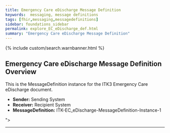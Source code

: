 ```yaml
---
title: Emergency Care eDischarge Message Definition
keywords:  messaging, message definitions
tags: [fhir,messaging,messagedefinitions]
sidebar: foundations_sidebar
permalink: explore_EC_eDischarge_def.html
summary: "Emergency Care eDischarge Message Definition"
---
```


{% include custom/search.warnbanner.html %}

## Emergency Care eDischarge Message Definition Overview ##

This is the MessageDefinition instance for the ITK3 Emergency Care eDischarge document. 

- **Sender:**  Sending System
- **Receiver:** Recipient System
- **MessageDefinition:** ITK-EC_eDischarge-MessageDefinition-Instance-1


<script src="https://gist.github.com/unicorn150161/946b8fa0ecdc65ab7c9aec698fc31d6d.js"></script>">
---










